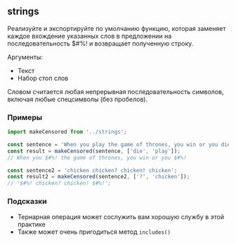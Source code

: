 ## strings

Реализуйте и экспортируйте по умолчанию функцию, которая заменяет каждое 
вхождение указанных слов в предложении на последовательность $#%! и 
возвращает полученную строку. 

Аргументы:

* Текст
* Набор стоп слов

Словом считается любая непрерывная последовательность символов, включая любые 
спецсимволы (без пробелов).

### Примеры

```js
import makeCensored from '../strings';

const sentence = 'When you play the game of thrones, you win or you die';
const result = makeCensored(sentence, ['die', 'play']);
// When you $#%! the game of thrones, you win or you $#%!

const sentence2 = 'chicken chicken? chicken! chicken';
const result2 = makeCensored(sentence2, ['?', 'chicken']);
// '$#%! chicken? chicken! $#%!';
```

### Подсказки

* Тернарная операция может сослужить вам хорошую службу в этой практике
* Также может очень пригодиться метод `includes()`

